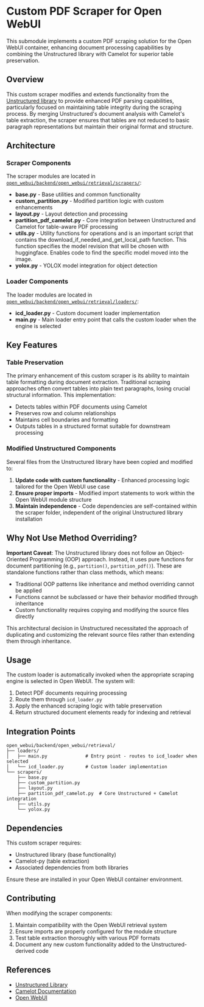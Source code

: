 # Custom PDF Scraper for Open WebUI

This submodule implements a custom PDF scraping solution for the Open WebUI container, enhancing document processing capabilities by combining the Unstructured library with Camelot for superior table preservation.

## Overview

This custom scraper modifies and extends functionality from the [Unstructured library](https://github.com/Unstructured-IO/unstructured) to provide enhanced PDF parsing capabilities, particularly focused on maintaining table integrity during the scraping process. By merging Unstructured's document analysis with Camelot's table extraction, the scraper ensures that tables are not reduced to basic paragraph representations but maintain their original format and structure.

## Architecture

### Scraper Components

The scraper modules are located in [`open_webui/backend/open_webui/retrieval/scrapers/`](https://github.com/IntelliBridge/open-webui/tree/3e6f1bb2d5c949f35d0b4aacf9cec56cee2d2fae/backend/open_webui/retrieval/scrapers):

- **base.py** - Base utilities and common functionality
- **custom_partition.py** - Modified partition logic with custom enhancements
- **layout.py** - Layout detection and processing
- **partition_pdf_camelot.py** - Core integration between Unstructured and Camelot for table-aware PDF processing
- **utils.py** - Utility functions for operations and is an important script that contains the download_if_needed_and_get_local_path function. This function specifies the model revision that will be chosen with huggingface. Enables code to find the specific model moved into the image.
- **yolox.py** - YOLOX model integration for object detection

### Loader Components

The loader modules are located in [`open_webui/backend/open_webui/retrieval/loaders/`](https://github.com/IntelliBridge/open-webui/tree/3e6f1bb2d5c949f35d0b4aacf9cec56cee2d2fae/backend/open_webui/retrieval/loaders):

- **icd_loader.py** - Custom document loader implementation
- **main.py** - Main loader entry point that calls the custom loader when the engine is selected

## Key Features

### Table Preservation

The primary enhancement of this custom scraper is its ability to maintain table formatting during document extraction. Traditional scraping approaches often convert tables into plain text paragraphs, losing crucial structural information. This implementation:

- Detects tables within PDF documents using Camelot
- Preserves row and column relationships
- Maintains cell boundaries and formatting
- Outputs tables in a structured format suitable for downstream processing

### Modified Unstructured Components

Several files from the Unstructured library have been copied and modified to:

1. **Update code with custom functionality** - Enhanced processing logic tailored for the Open WebUI use case
2. **Ensure proper imports** - Modified import statements to work within the Open WebUI module structure
3. **Maintain independence** - Code dependencies are self-contained within the scraper folder, independent of the original Unstructured library installation

## Why Not Use Method Overriding?

**Important Caveat**: The Unstructured library does not follow an Object-Oriented Programming (OOP) approach. Instead, it uses pure functions for document partitioning (e.g., `partition()`, `partition_pdf()`). These are standalone functions rather than class methods, which means:

- Traditional OOP patterns like inheritance and method overriding cannot be applied
- Functions cannot be subclassed or have their behavior modified through inheritance
- Custom functionality requires copying and modifying the source files directly

This architectural decision in Unstructured necessitated the approach of duplicating and customizing the relevant source files rather than extending them through inheritance.

## Usage

The custom loader is automatically invoked when the appropriate scraping engine is selected in Open WebUI. The system will:

1. Detect PDF documents requiring processing
2. Route them through `icd_loader.py`
3. Apply the enhanced scraping logic with table preservation
4. Return structured document elements ready for indexing and retrieval

## Integration Points

```
open_webui/backend/open_webui/retrieval/
├── loaders/
│   ├── main.py              # Entry point - routes to icd_loader when selected
│   └── icd_loader.py        # Custom loader implementation
└── scrapers/
    ├── base.py
    ├── custom_partition.py
    ├── layout.py
    ├── partition_pdf_camelot.py  # Core Unstructured + Camelot integration
    ├── utils.py
    └── yolox.py
```

## Dependencies

This custom scraper requires:

- Unstructured library (base functionality)
- Camelot-py (table extraction)
- Associated dependencies from both libraries

Ensure these are installed in your Open WebUI container environment.

## Contributing

When modifying the scraper components:

1. Maintain compatibility with the Open WebUI retrieval system
2. Ensure imports are properly configured for the module structure
3. Test table extraction thoroughly with various PDF formats
4. Document any new custom functionality added to the Unstructured-derived code

## References

- [Unstructured Library](https://github.com/Unstructured-IO/unstructured)
- [Camelot Documentation](https://camelot-py.readthedocs.io/)
- [Open WebUI](https://github.com/open-webui/open-webui)

